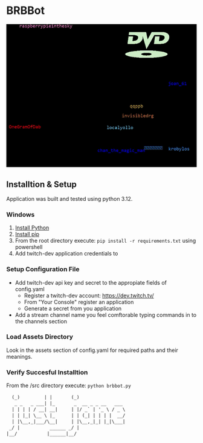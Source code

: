 # BRBBot

![demo](docs/demo.gif)

## Installtion & Setup
Application was built and tested using python 3.12.

### Windows
1. [Install Python](https://www.geeksforgeeks.org/how-to-install-python-on-windows/)
2. [Install pip](https://www.geeksforgeeks.org/how-to-install-pip-on-windows/)
3. From the root directory execute: `pip install -r requirements.txt` using powershell
4. Add twitch-dev application credentials to 


### Setup Configuration File
- Add twitch-dev api key and secret to the appropiate fields of config.yaml
    + Register a twitch-dev account: https://dev.twitch.tv/
    + From "Your Console" register an application
    + Generate a secret from you application
- Add a stream channel name you feel comftorable typing commands in to the channels section

### Load Assets Directory
Look in the assets section of config.yaml for required paths and their meanings.

### Verify Succesful Installtion
From the /src directory execute: `python brbbot.py`



      (_)         | |       (_)                 
       _ _   _ ___| |_       _  __ _ _ __   ___ 
      | | | | / __| __|     | |/ _` | '_ \ / _ \
      | | |_| \__ \ |_      | | (_| | | | |  __/
      | |\__,_|___/\__|     | |\__,_|_| |_|\___|
     _/ |           ______ _/ |                 
    |__/           |______|__/
